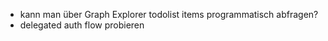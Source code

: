 - kann man über Graph Explorer todolist items programmatisch abfragen?
- delegated auth flow probieren